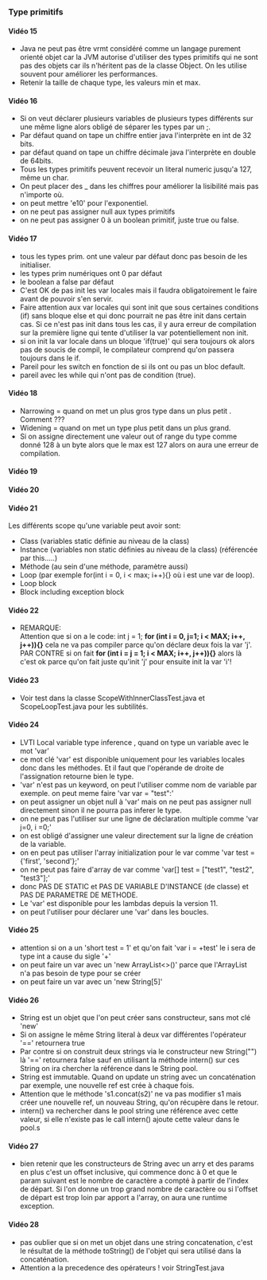 ### Type primitifs
#### Vidéo 15
- Java ne peut pas être vrmt considéré comme un langage purement orienté objet car la JVM autorise d'utiliser des 
types primitifs qui ne sont pas des objets car ils n'héritent pas de la classe Object. On les utilise souvent pour 
améliorer les performances.
- Retenir la taille de chaque type, les valeurs min et max.

#### Vidéo 16
- Si on veut déclarer plusieurs variables de plusieurs types différents sur une même ligne alors obligé de séparer
les types par un ;.
- Par défaut quand on tape un chiffre entier java l'interprète en int de 32 bits.
- par défaut quand on tape un chiffre décimale java l'interprète en double de 64bits.
- Tous les types primitifs peuvent recevoir un literal numeric jusqu'a 127, même un char.
- On peut placer des _ dans les chiffres pour améliorer la lisibilité mais pas n'importe où.
- on peut mettre 'e10' pour l'exponentiel.
- on ne peut pas assigner null aux types primitifs
- on ne peut pas assigner 0 à un boolean primitif, juste true ou false.

#### Vidéo 17
- tous les types prim. ont une valeur par défaut donc pas besoin de les initialiser.
- les types prim numériques ont 0 par défaut
- le boolean a false par défaut
- C'est OK de pas init les var locales mais il faudra obligatoirement le faire avant de pouvoir s'en servir.
- Faire attention aux var locales qui sont init que sous certaines conditions (if) sans bloque else et qui donc
pourrait ne pas être init dans certain cas. Si ce n'est pas init dans tous les cas, il y aura erreur de compilation
sur la première ligne qui tente d'utiliser la var potentiellement non init.
- si on init la var locale dans un bloque 'if(true)' qui sera toujours ok alors pas de soucis de compil, le compilateur comprend
qu'on passera toujours dans le if.
- Pareil pour les switch en fonction de si ils ont ou pas un bloc default.
- pareil avec les while qui n'ont pas de condition (true).

#### Vidéo 18
- Narrowing = quand on met un plus gros type dans un plus petit . Comment ???
- Widening = quand on met un type plus petit dans un plus grand.
- Si on assigne directement une valeur out of range du type comme donné 128 à un byte alors que le max est 127 alors on
aura une erreur de compilation.

#### Vidéo 19


#### Vidéo 20

#### Vidéo 21
Les différents scope qu'une variable peut avoir sont:
- Class (variables static définie au niveau de la class)
- Instance (variables non static définies au niveau de la class) (référencée par this.....)
- Méthode (au sein d'une méthode, paramètre aussi)
- Loop (par exemple for(int i = 0, i < max; i++){} où i est une var de loop).
- Loop block
- Block including exception block

#### Vidéo 22
- REMARQUE:  
  Attention que si on a le code:
  int j = 1;
  **for (int i = 0, j=1; i < MAX; i++, j++)){}** cela ne va pas compiler parce qu'on déclare deux fois la var 'j'. PAR CONTRE
  si on fait **for (int i = j = 1; i < MAX; i++, j++)){}** alors là c'est ok parce qu'on fait juste qu'init 'j' pour ensuite
  init la var 'i'!

#### Vidéo 23
- Voir test dans la classe ScopeWithInnerClassTest.java et ScopeLoopTest.java pour les subtilités.

#### Vidéo 24
- LVTI Local variable type inference , quand on type un variable avec le mot 'var'
- ce mot clé 'var' est disponible uniquement pour les variables locales donc dans les méthodes. Et il faut que l'opérande de droite de l'assignation
retourne bien le type.
- 'var' n'est pas un keyword, on peut l'utiliser comme nom de variable par exemple. on peut meme faire 'var var = "test":'
- on peut assigner un objet null à 'var' mais on ne peut pas assigner null directement sinon il ne pourra pas inferer le type. 
- on ne peut pas l'utiliser sur une ligne de déclaration multiple comme 'var j=0, i =0;'
- on est obligé d'assigner une valeur directement sur la ligne de création de la variable.
- on en peut pas utiliser l'array initialization pour le var comme 'var test = {'first', 'second'};'
- on ne peut pas faire d'array de var comme 'var[] test = ["test1", "test2", "test3"];'
- donc PAS DE STATIC et PAS DE VARIABLE D'INSTANCE (de classe) et PAS DE PARAMETRE DE METHODE.
- Le 'var' est disponible pour les lambdas depuis la version 11.
- on peut l'utiliser pour déclarer une 'var' dans les boucles.

#### Vidéo 25
- attention si on a un 'short test = 1' et qu'on fait 'var i = +test' le i sera de type int a cause du sigle '+'
- on peut faire un var avec un 'new ArrayList<>()' parce que l'ArrayList n'a pas besoin de type pour se créer
- on peut faire un var avec un 'new String[5]'

#### Vidéo 26
- String est un objet que l'on peut créer sans constructeur, sans mot clé 'new'
- Si on assigne le même String literal à deux var différentes l'opérateur '==' retournera true
- Par contre si on construit deux strings via le constructeur new String("") là '==' retournera false sauf en utilisant la méthode
intern() sur ces String on ira chercher la référence dans le String pool.
- String est immutable. Quand on update un string avec un concaténation par exemple, une nouvelle ref est crée à chaque fois.
- Attention que le méthode 's1.concat(s2)' ne va pas modifier s1 mais créer une nouvelle ref, un nouveau String, qu'on récupère dans le retour.
- intern() va rechercher dans le pool string une référence avec cette valeur, si elle n'existe pas le call intern() ajoute cette valeur dans le pool.s

#### Vidéo 27
- bien retenir que les constructeurs de String avec un arry et des params en plus c'est un offset inclusive, qui commence donc à 0 et
que le param suivant est le nombre de caractère a compté à partir de l'index de départ. Si l'on donne un trop grand nombre
de caractère ou si l'offset de départ est trop loin par apport a l'array, on aura une runtime exception.

#### Vidéo 28
- pas oublier que si on met un objet dans une string concatenation, c'est le résultat de la méthode toString() de l'objet qui
sera utilisé dans la concaténation.
- Attention a la precedence des opérateurs ! voir StringTest.java